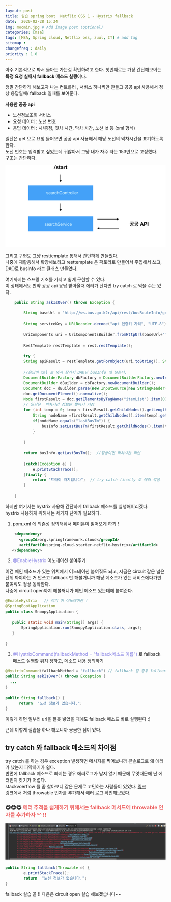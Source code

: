 ```yaml
---
layout: post
title: 실습 spring boot  Netflix OSS 1 - Hystrix fallback
date:  2020-02-28 15:34 
img: moomin.jpg # Add image post (optional)
categories: [msa]
tags: [MSA, Spring cloud, Netflix oss, zuul, IT] # add tag
sitemap :
changefreq : daily
priority : 1.0
---
```


아주 기본적으로 짜서 돌아는 가는걸 확인하려고 한다. 
첫번째로는 가장 간단해보이는  **특정 요청 실패시 fallback 메소드 실행**이다. 

정말 간단하게 해보고자 나는 컨트롤러 , 서비스 하나씩만 만들고 공공 api 사용해서 정상 응답일때/ fallback 일때를 보여준다.  

**사용한 공공 api**  
- 노선정보조회 서비스   
- 요청 데이터 : 노선 번호  
- 응답 데이터 : 시/종점, 첫차 시간, 막차 시간, 노선 id 등  (xml 형식)

일단은 get 으로 요청 들어오면 공공 api 사용해서 해당 노선의 막차시간을 표기하도록 한다.   
노선 번호는 입력받고 싶었는데 귀찮아서 그냥 내가 자주 타는 153번으로 고정했다.   
구조는 간단하다.   

![기본구조](/assets/img/2020-02-28-hystrix-1/simpleArchitecture.png)

그리고 구현도 그냥 resttemplate 통해서 간단하게 만들었다.  
나중에 재활용해서  확장해보려고  resttemplate 은 팩토리로 만들어서 주입해서 쓰고, DAO로 busInfo 라는 클래스 만들었다.  

여기까지는  스프링 기초를 가지고 쉽게 구현할 수 있다.   
이 상태에서도  만약 공공 api 응답 받아올때 에러가 난다면 try catch 로 막을 수는 있다.  

```java
	public String askIsOver() throws Exception {
		
		String baseUrl = "http://ws.bus.go.k2r/api/rest/busRouteInfo/getBusRouteList";
		
		String serviceKey = URLDecoder.decode("api 인증키 자리", "UTF-8"); // 이거 안해주면  인증 에러 남. 한번 더 인코딩 하면서 인증키가 제대로 전달안됨.   
		   
        UriComponents uri = UriComponentsBuilder.fromHttpUrl(baseUrl+"?"+"serviceKey="+serviceKey+"&strSrch=153").build();
		
		RestTemplate restTemplate = rest.restTemplate();
		
	    try {
		String apiResult = restTemplate.getForObject(uri.toString(), String.class);
        
        //응답이 xml 로 와서 잘라서 DAO인 busInfo 에 넣는다. 
	    DocumentBuilderFactory dbFactory = DocumentBuilderFactory.newInstance();
	    DocumentBuilder dBuilder = dbFactory.newDocumentBuilder();
	    Document doc = dBuilder.parse(new InputSource(new StringReader(apiResult)));
	    doc.getDocumentElement().normalize();
	    Node firstResult = doc.getElementsByTagName("itemList").item(0);	
	    // 일단은  막차시간 정보만 뽑아서 저장 
	    for (int temp = 0; temp < firstResult.getChildNodes().getLength(); temp++) {
	    	String nodeName =firstResult.getChildNodes().item(temp).getNodeName();
	    	if(nodeName.equals("lastBusTm")) {
	    		busInfo.setLastBusTm(firstResult.getChildNodes().item(temp).getTextContent());
	    	}
	    		
	    }        
	         
		return busInfo.getLastBusTm();  //정상이면 막차시간 리턴
		
	    }catch(Exception e) {
	    	e.printStackTrace();
	    }finally {
	    	return "트라이 캐치입니다";  // try catch finally 로 에러 막음
	    }
		
	}
```


하지만  여기서는 hystrix 사용해 간단하게 fallback 메소드를 실행해버리겠다.    
hystrix 사용하게 위해서는  세가지 단계가 필요하다.  

1) pom.xml 에 의존성 정의해줘서 메이븐이 읽어오게 하기 !  

```xml
	<dependency>
      <groupId>org.springframework.cloud</groupId>
      <artifactId>spring-cloud-starter-netflix-hystrix</artifactId>
   </dependency>
```

2) <span style="color:#827DE4">@EnableHystrix </span>어노테이션 붙여주기  

 이건 메인 메소드가 있는 위치에서  어노테이션 붙여줘도 되고,  지금은  circuit 같은  넓은 단위 봐야하는 거 안쓰고 fallback 만 해볼거니까 해당 메소드가 있는 서비스에다가만 붙여줘도 정상 동작한다.  
 나중에 circuit open까지 해볼꺼니가 메인 메소드 있는데에 붙여준다.  

 ```java
 @EnableHystrix   // 여기 이 어노테이션 ! 
@SpringBootApplication
public class SnoopyApplication {

	public static void main(String[] args) {
		SpringApplication.run(SnoopyApplication.class, args);
	}

}
```

3) <span style="color:#827DE4">@HystrixCommand(fallbackMethod = "fallback메소드 이름")</span> 로 fallback 메소드 실행할 위치 정하고, 메소드 내용 정의하기  

  ```java
  @HystrixCommand(fallbackMethod = "fallback") // fallback 일 경우 fallback이란 이름의 메소드 실행
  public String askIsOver() throws Exception { 
    ...
  }
 
 public String fallback() {
		return  "노선 정보가 없습니다.";
}
```

이렇게 하면 일부러 url을 잘못 넣었을 때에도 fallback 메소드 바로 실행된다 :)  

근데 이렇게 실습을 하나 해보니까 궁금한 점이 있다. 

## **try catch 와 fallback 메소드의 차이점**  

try catch 를 하는 경우 exception 발생하면 메시지를 찍어보니까 콘솔로그로 왜 에러가 났는지 파악하기가 쉽다.  
반면에 fallback 메소드로 빠지는 경우  에러로그가 남지 않기 때문에  무엇때문에 난 에러인지 찾기가 어렵다.  
stackvoerflow 를 좀 찾아보니 같은 문제로 고민하는 사람들이 있었다.  [링크](https://stackoverflow.com/questions/32830654/get-failure-exception-in-hystrixcommand-fallback-method)  
링크에서 처럼 throwable 인자를 추가해서 에러 로그 확인해보았다.  
### 😋😋😋 <span style="color:#ED6666">에러 추적을 쉽게하기 위해서는 fallback 메서드에 throwable 인자를 추가하자 ^^ !! </span>

![에러로그](/assets/img/2020-02-28-hystrix-1/errorlogbyfallback.png)

```java
public String fallback(Throwable e) {
		e.printStackTrace();
		return  "노선 정보가 없습니다.";
}
```

fallback 실습 끝 !!  다음은 circuit open 실습 해보겠습니다~~  





